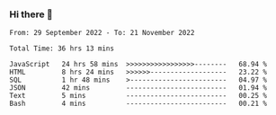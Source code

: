 ### Hi there 👋

<!--START_SECTION:waka-->

```text
From: 29 September 2022 - To: 21 November 2022

Total Time: 36 hrs 13 mins

JavaScript   24 hrs 58 mins  >>>>>>>>>>>>>>>>>--------   68.94 %
HTML         8 hrs 24 mins   >>>>>>-------------------   23.22 %
SQL          1 hr 48 mins    >------------------------   04.97 %
JSON         42 mins         -------------------------   01.94 %
Text         5 mins          -------------------------   00.25 %
Bash         4 mins          -------------------------   00.21 %
```

<!--END_SECTION:waka-->

<!--
**tranhieu1906/tranhieu1906** is a ✨ _special_ ✨ repository because its `README.md` (this file) appears on your GitHub profile.

Here are some ideas to get you started:

- 🔭 I’m currently working on ...
- 🌱 I’m currently learning ...
- 👯 I’m looking to collaborate on ...
- 🤔 I’m looking for help with ...
- 💬 Ask me about ...
- 📫 How to reach me: ...
- 😄 Pronouns: ...
- ⚡ Fun fact: ...
-->
